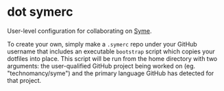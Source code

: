 # dot symerc

User-level configuration for collaborating on [Syme](https://syme.herokuapp.com).

To create your own, simply make a `.symerc` repo under your GitHub
username that includes an executable `bootstrap` script which copies
your dotfiles into place. This script will be run from the home
directory with two arguments: the user-qualified GitHub project being
worked on (eg. "technomancy/syme") and the primary language GitHub has
detected for that project.
